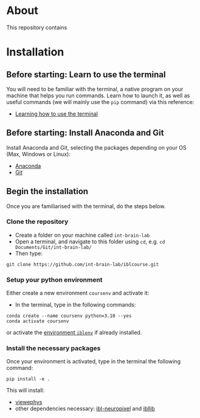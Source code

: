 # About
This repository contains 

# Installation

## Before starting:  Learn to use the terminal
You will need to be familiar with the terminal, a native program on your machine that helps you run commands. 
Learn how to launch it, as well as useful commands (we will mainly use the `pip` command) via this reference:
- [Learning how to use the terminal](https://realpython.com/terminal-commands/)

## Before starting:  Install Anaconda and Git
Install Anaconda and Git, selecting the packages depending on your OS (Max, Windows or Linux):
- [Anaconda](https://docs.anaconda.com/free/anaconda/install/index.html)
- [Git](https://git-scm.com/downloads)

## Begin the installation
Once you are familiarised with the terminal, do the steps below.

### Clone the repository
- Create a folder on your machine called `int-brain-lab`
- Open a terminal, and navigate to this folder using `cd`, e.g. `cd Documents/Git/int-brain-lab/` 
- Then type:
```
git clone https://github.com/int-brain-lab/iblcourse.git
```

### Setup your python environment
Either create a new environment `coursenv` and activate it:
- In the terminal, type in the following commands:

```
conda create --name coursenv python=3.10 --yes
conda activate coursenv
```

or activate the [environment `iblenv`](https://github.com/int-brain-lab/iblenv/blob/master/README.md) if already installed.

### Install the necessary packages
Once your environment is activated, type in the terminal the following command:
```
pip install -e .
```

This will install:
- [viewephys](https://github.com/int-brain-lab/viewephys#installation )
- other dependencies necessary: [ibl-neuropixel](https://github.com/int-brain-lab/ibl-neuropixel/tree/main) and [ibllib](https://github.com/int-brain-lab/ibllib)
